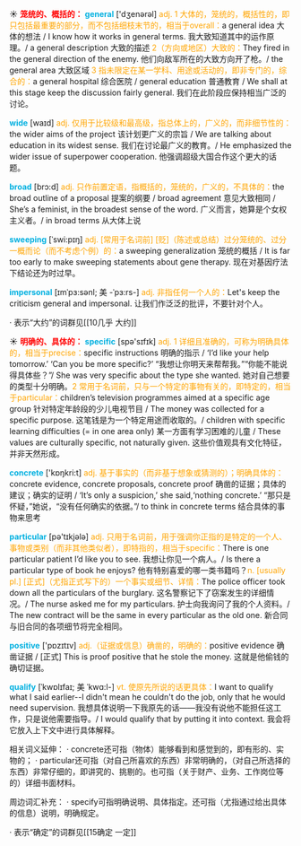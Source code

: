 ☀ <font color="red">**笼统的、概括的：**</font>
<font color="sky blue">**general**</font> ['dӡenərəl] 
<font color="orange">adj. 1 大体的，笼统的，概括性的，即只包括最重要的部分，而不包括细枝末节的，相当于overall：</font>a general idea 大体的想法 / I know how it works in general terms. 我大致知道其中的运作原理。/ a general description 大致的描述 <font color="orange">2（方向或地区）大致的：</font>They fired in the general direction of the enemy. 他们向敌军所在的大致方向开了枪。/ the general area 大致区域 <font color="orange">3 指未限定在某一学科、用途或活动的，即非专门的，综合的：</font>a general hospital 综合医院 / general education 普通教育 / We shall at this stage keep the discussion fairly general. 我们在此阶段应保持相当广泛的讨论。

<font color="sky blue">**wide**</font> [waɪd] 
<font color="orange">adj. 仅用于比较级和最高级，指总体上的，广义的，而非细节性的：</font>the wider aims of the project 该计划更广义的宗旨 / We are talking about education in its widest sense. 我们在讨论最广义的教育。/ He emphasized the wider issue of superpower cooperation. 他强调超级大国合作这个更大的话题。

<font color="sky blue">**broad**</font> [brɔ:d] 
<font color="orange">adj. 只作前置定语，指概括的，笼统的，广义的，不具体的：</font>the broad outline of a proposal 提案的纲要 / broad agreement 意见大致相同 / She’s a feminist, in the broadest sense of the word. 广义而言，她算是个女权主义者。/ in broad terms 从大体上说
           
<font color="sky blue">**sweeping**</font> [ˈswi:pɪŋ]
<font color="orange">adj. [常用于名词前] [贬]（陈述或总结）过分笼统的、过分一概而论（而不考虑个例）的：</font>a sweeping generalization 笼统的概括 / It is far too early to make sweeping statements about gene therapy. 现在对基因疗法下结论还为时过早。
           
<font color="sky blue">**impersonal**</font> [ɪmˈpɜ:sənl; 美 -ˈpɜ:rs-]
<font color="orange">adj. 非指任何一个人的：</font>Let's keep the criticism general and impersonal. 让我们作泛泛的批评，不要针对个人。

· 表示“大约”的词群见[[10几乎 大约]]

☀ <font color="red">**明确的、具体的：**</font>
<font color="sky blue">**specific**</font> [spə'sɪfɪk] 
<font color="orange">adj. 1 详细且准确的，可称为明确具体的，相当于precise：</font>specific instructions 明确的指示 / ‘I’d like your help tomorrow.’ ‘Can you be more specific?’ “我想让你明天来帮帮我。”“你能不能说得具体些？”/ She was very specific about the type she wanted. 她对自己想要的类型十分明确。<font color="orange">2 常用于名词前，只与一个特定的事物有关的，即特定的，相当于particular：</font>children’s television programmes aimed at a specific age group 针对特定年龄段的少儿电视节目 / The money was collected for a specific purpose. 这笔钱是为一个特定用途而收取的。/ children with specific learning difficulties (= in one area only) 某一方面有学习困难的儿童 / These values are culturally specific, not naturally given. 这些价值观具有文化特征，并非天然形成。

<font color="sky blue">**concrete**</font> ['kɒŋkri:t] 
<font color="orange">adj. 基于事实的（而非基于想象或猜测的）；明确具体的：</font>concrete evidence, concrete proposals, concrete proof 确凿的证据；具体的建议；确实的证明 / ‘It’s only a suspicion,’ she said,‘nothing concrete.’ “那只是怀疑，”她说，“没有任何确实的依据。”/ to think in concrete terms 结合具体的事物来思考

<font color="sky blue">**particular**</font> [pə'tɪkjələ] 
<font color="orange">adj. 只用于名词前，用于强调你正指的是特定的一个人、事物或类别（而非其他类似者），即特指的，相当于specific：</font>There is one particular patient I’d like you to see. 我想让你见一个病人。/ Is there a particular type of book he enjoys? 他有特别喜爱的哪一类书籍吗？<font color="orange">n. [usually pl.] [正式]（尤指正式写下的）一个事实或细节、详情：</font>The police officer took down all the particulars of the burglary. 这名警察记下了窃案发生的详细情况。/ The nurse asked me for my particulars. 护士向我询问了我的个人资料。/ The new contract will be the same in every particular as the old one. 新合同与旧合同的各项细节将完全相同。

<font color="sky blue">**positive**</font> ['pɒzɪtɪv] 
<font color="orange">adj.（证据或信息）确凿的，明确的：</font>positive evidence 确凿证据 / [正式] This is proof positive that he stole the money. 这就是他偷钱的确切证据。
           
<font color="sky blue">**qualify**</font> [ˈkwɒlɪfaɪ; 美 ˈkwɑ:l-]
<font color="orange">vt. 使原先所说的话更具体：</font>I want to qualify what I said earlier--I didn't mean he couldn't do the job, only that he would need supervision. 我想具体说明一下我原先的话——我没有说他不能担任这工作，只是说他需要指导。/ I would qualify that by putting it into context. 我会将它放入上下文中进行具体解释。

相关词义延伸：
· concrete还可指（物体）能够看到和感觉到的，即有形的、实物的；
· particular还可指（对自己所喜欢的东西）非常明确的，（对自己所选择的东西）非常仔细的，即讲究的、挑剔的。也可指（关于财产、业务、工作岗位等的）详细书面材料。

周边词汇补充：
· specify可指明确说明、具体指定。还可指（尤指通过给出具体的信息）说明，明确规定。

· 表示“确定”的词群见[[15确定 一定]]
